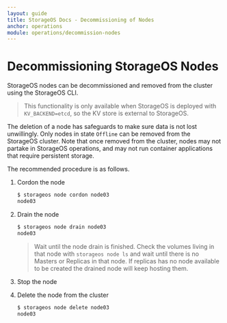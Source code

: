 ```yaml
---
layout: guide
title: StorageOS Docs - Decommissioning of Nodes
anchor: operations
module: operations/decommission-nodes
---
```


# Decommissioning StorageOS Nodes

StorageOS nodes can be decommissioned and removed from the cluster using the
StorageOS CLI.

> This functionality is only available when StorageOS is deployed with
> `KV_BACKEND=etcd`, so the KV store is external to StorageOS.

The deletion of a node has safeguards to make sure data is not lost
unwillingly. Only nodes in state `Offline` can be removed from the StorageOS
cluster. Note that once removed from the cluster, nodes may not partake in
StorageOS operations, and may not run container applications that require
persistent storage.

The recommended procedure is as follows. 

1. Cordon the node

    ```bash
    $ storageos node cordon node03
    node03
    ```

1. Drain the node

    ```bash
    $ storageos node drain node03
    node03
    ```

    > Wait until the node drain is finished. Check the volumes living in that
    > node with `storageos node ls` and wait until there is no Masters or
    > Replicas in that node. If replicas has no node available to be created
    > the drained node will keep hosting them.

1. Stop the node

1. Delete the node from the cluster

    ```bash
    $ storageos node delete node03
    node03
    ```

